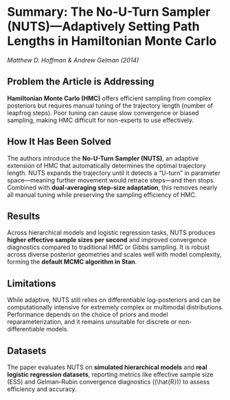 # Summary: The No-U-Turn Sampler (NUTS)—Adaptively Setting Path Lengths in Hamiltonian Monte Carlo  
*Matthew D. Hoffman & Andrew Gelman (2014)*  

## Problem the Article is Addressing  
**Hamiltonian Monte Carlo (HMC)** offers efficient sampling from complex posteriors but requires manual tuning of the trajectory length (number of leapfrog steps). Poor tuning can cause slow convergence or biased sampling, making HMC difficult for non-experts to use effectively.  

## How It Has Been Solved  
The authors introduce the **No-U-Turn Sampler (NUTS)**, an adaptive extension of HMC that automatically determines the optimal trajectory length. NUTS expands the trajectory until it detects a “U-turn” in parameter space—meaning further movement would retrace steps—and then stops. Combined with **dual-averaging step-size adaptation**, this removes nearly all manual tuning while preserving the sampling efficiency of HMC.  

## Results  
Across hierarchical models and logistic regression tasks, NUTS produces **higher effective sample sizes per second** and improved convergence diagnostics compared to traditional HMC or Gibbs sampling. It is robust across diverse posterior geometries and scales well with model complexity, forming the **default MCMC algorithm in Stan**.  

## Limitations  
While adaptive, NUTS still relies on differentiable log-posteriors and can be computationally intensive for extremely complex or multimodal distributions. Performance depends on the choice of priors and model reparameterization, and it remains unsuitable for discrete or non-differentiable models.  

## Datasets  
The paper evaluates NUTS on **simulated hierarchical models** and **real logistic regression datasets**, reporting metrics like effective sample size (ESS) and Gelman–Rubin convergence diagnostics (\(\hat{R}\)) to assess efficiency and accuracy.  
